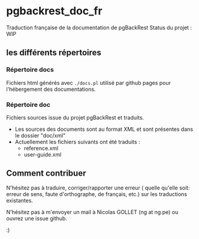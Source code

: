# pgbackrest_doc_fr
Traduction française de la documentation de pgBackRest
Status du projet : WIP

## les différents répertoires
### Répertoire docs
Fichiers html générés avec `./docs.pl` utilisé par github pages pour l'hébergement des documentations.

### Répertoire doc
Fichiers sources issue du projet pgBackRest et traduits.
   * Les sources des documents sont au format XML et sont présentes dans le dossier  "doc/xml"
   * Actuellement les fichiers suivants ont été traduits :
      * reference.xml 
      * user-guide.xml



## Comment contribuer

N'hésitez pas à traduire, corriger/rapporter une erreur ( quelle qu'elle soit: erreur de sens, faute d'orthographe, de français, etc.) sur les traductions existantes.

N'hésitez pas à m'envoyer un mail à Nicolas GOLLET (ng at ng.pe) ou ouvrez une issue github.



:)
